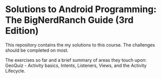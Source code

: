 # Solutions to Android Programming: The BigNerdRanch Guide (3rd Edition)

This repository contains the my solutions to this course. The challenges should be completed on most.

The exercises so far and a brief summary of areas they touch upon:
GeoQuiz - Activity basics, Intents, Listeners, Views, and the Activity Lifecycle.
